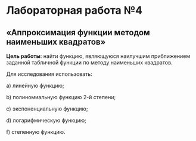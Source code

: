# Лабораторная работа №4 
## «Аппроксимация функции методом наименьших квадратов»

**Цель работы**: найти функцию, являющуюся наилучшим приближением заданной табличной функции по методу наименьших квадратов.

Для исследования использовать:

a) линейную функцию;

b) полиномиальную функцию 2-й степени;

c) экспоненциальную функцию;

d) логарифмическую функцию;

f) степенную функцию.

